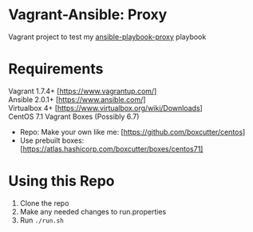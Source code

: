 # Vagrant-Ansible: Proxy
Vagrant project to test my [ansible-playbook-proxy](https://github.com/patrick-hill/ansible-playbook-proxy) playbook

# Requirements
Vagrant 1.7.4+ [https://www.vagrantup.com/]   
Ansible 2.0.1+ [https://www.ansible.com/]   
Virtualbox 4+ [https://www.virtualbox.org/wiki/Downloads]   
CentOS 7.1 Vagrant Boxes (Possibly 6.7)   
* Repo: Make your own like me: [https://github.com/boxcutter/centos]   
* Use prebuilt boxes: [https://atlas.hashicorp.com/boxcutter/boxes/centos71]    


# Using this Repo
1. Clone the repo
2. Make any needed changes to run.properties
3. Run `./run.sh`
